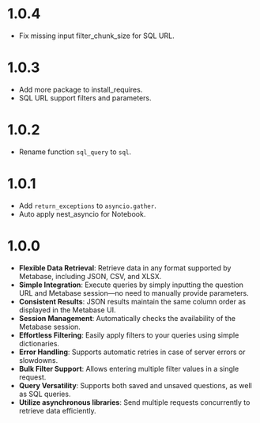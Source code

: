 # 1.0.4
- Fix missing input filter_chunk_size for SQL URL.

# 1.0.3
- Add more package to install_requires.
- SQL URL support filters and parameters.

# 1.0.2
- Rename function `sql_query` to `sql`.

# 1.0.1
- Add `return_exceptions` to `asyncio.gather`.
- Auto apply nest_asyncio for Notebook.


# 1.0.0
- **Flexible Data Retrieval**: Retrieve data in any format supported by Metabase, including JSON, CSV, and XLSX.
- **Simple Integration**: Execute queries by simply inputting the question URL and Metabase session—no need to manually provide parameters.
- **Consistent Results**: JSON results maintain the same column order as displayed in the Metabase UI.
- **Session Management**: Automatically checks the availability of the Metabase session.
- **Effortless Filtering**: Easily apply filters to your queries using simple dictionaries.
- **Error Handling**: Supports automatic retries in case of server errors or slowdowns.
- **Bulk Filter Support**: Allows entering multiple filter values in a single request.
- **Query Versatility**: Supports both saved and unsaved questions, as well as SQL queries.
- **Utilize asynchronous libraries**: Send multiple requests concurrently to retrieve data efficiently.
